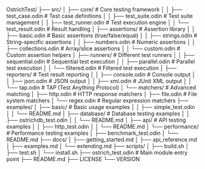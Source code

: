 OstrichTest/
├── src/
│   ├── core/                    # Core testing framework
│   │   ├── test_case.odin      # Test case definitions
│   │   ├── test_suite.odin     # Test suite management
│   │   ├── test_runner.odin    # Test execution engine
│   │   └── test_result.odin    # Result handling
│   ├── assertions/             # Assertion library
│   │   ├── basic.odin          # Basic assertions (true/false/equal)
│   │   ├── strings.odin        # String-specific assertions
│   │   ├── numbers.odin        # Numeric assertions
│   │   ├── collections.odin    # Array/slice assertions
│   │   └── custom.odin         # Custom assertion helpers
│   ├── runners/                # Different test runners
│   │   ├── sequential.odin     # Sequential test execution
│   │   ├── parallel.odin       # Parallel test execution
│   │   └── filtered.odin       # Filtered test execution
│   ├── reporters/              # Test result reporting
│   │   ├── console.odin        # Console output
│   │   ├── json.odin           # JSON output
│   │   ├── xml.odin            # JUnit XML output
│   │   └── tap.odin            # TAP (Test Anything Protocol)
│   └── matchers/               # Advanced matching
│       ├── http.odin           # HTTP response matchers
│       ├── file.odin           # File system matchers
│       └── regex.odin          # Regular expression matchers
├── examples/
│   ├── basic/                  # Basic usage examples
│   │   ├── simple_test.odin
│   │   └── README.md
│   ├── database/               # Database testing examples
│   │   ├── ostrichdb_test.odin
│   │   └── README.md
│   ├── api/                    # API testing examples
│   │   ├── http_test.odin
│   │   └── README.md
│   └── performance/            # Performance testing examples
│       ├── benchmark_test.odin
│       └── README.md
├── docs/
│   ├── getting_started.md
│   ├── api_reference.md
│   ├── examples.md
│   └── extending.md
├── scripts/
│   ├── build.sh
│   ├── test.sh
│   └── install.sh
├── ostrich_test.odin           # Main module entry point
├── README.md
├── LICENSE
└── VERSION
